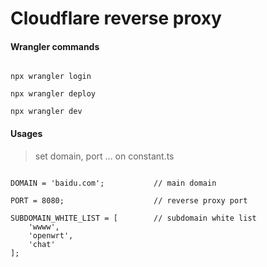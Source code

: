 # Cloudflare reverse proxy

#### Wrangler commands

```

npx wrangler login

npx wrangler deploy

npx wrangler dev

```

#### Usages

> set domain, port ... on constant.ts

```

DOMAIN = 'baidu.com';           // main domain

PORT = 8080;                    // reverse proxy port  

SUBDOMAIN_WHITE_LIST = [        // subdomain white list
    'wwww',
    'openwrt',
    'chat'
];

```
